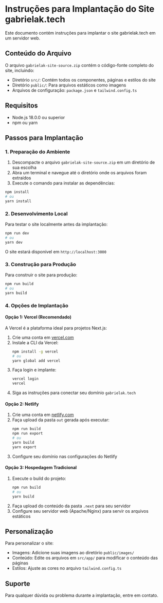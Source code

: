 # Instruções para Implantação do Site gabrielak.tech

Este documento contém instruções para implantar o site gabrielak.tech em um servidor web.

## Conteúdo do Arquivo

O arquivo `gabrielak-site-source.zip` contém o código-fonte completo do site, incluindo:

- Diretório `src/`: Contém todos os componentes, páginas e estilos do site
- Diretório `public/`: Para arquivos estáticos como imagens
- Arquivos de configuração: `package.json` e `tailwind.config.ts`

## Requisitos

- Node.js 18.0.0 ou superior
- npm ou yarn

## Passos para Implantação

### 1. Preparação do Ambiente

1. Descompacte o arquivo `gabrielak-site-source.zip` em um diretório de sua escolha
2. Abra um terminal e navegue até o diretório onde os arquivos foram extraídos
3. Execute o comando para instalar as dependências:

```bash
npm install
# ou
yarn install
```

### 2. Desenvolvimento Local

Para testar o site localmente antes da implantação:

```bash
npm run dev
# ou
yarn dev
```

O site estará disponível em `http://localhost:3000`

### 3. Construção para Produção

Para construir o site para produção:

```bash
npm run build
# ou
yarn build
```

### 4. Opções de Implantação

#### Opção 1: Vercel (Recomendado)

A Vercel é a plataforma ideal para projetos Next.js:

1. Crie uma conta em [vercel.com](https://vercel.com)
2. Instale a CLI da Vercel:
   ```bash
   npm install -g vercel
   # ou
   yarn global add vercel
   ```
3. Faça login e implante:
   ```bash
   vercel login
   vercel
   ```
4. Siga as instruções para conectar seu domínio `gabrielak.tech`

#### Opção 2: Netlify

1. Crie uma conta em [netlify.com](https://netlify.com)
2. Faça upload da pasta `out` gerada após executar:
   ```bash
   npm run build
   npm run export
   # ou
   yarn build
   yarn export
   ```
3. Configure seu domínio nas configurações do Netlify

#### Opção 3: Hospedagem Tradicional

1. Execute o build do projeto:
   ```bash
   npm run build
   # ou
   yarn build
   ```
2. Faça upload do conteúdo da pasta `.next` para seu servidor
3. Configure seu servidor web (Apache/Nginx) para servir os arquivos estáticos

## Personalização

Para personalizar o site:

- Imagens: Adicione suas imagens ao diretório `public/images/`
- Conteúdo: Edite os arquivos em `src/app/` para modificar o conteúdo das páginas
- Estilos: Ajuste as cores no arquivo `tailwind.config.ts`

## Suporte

Para qualquer dúvida ou problema durante a implantação, entre em contato.
